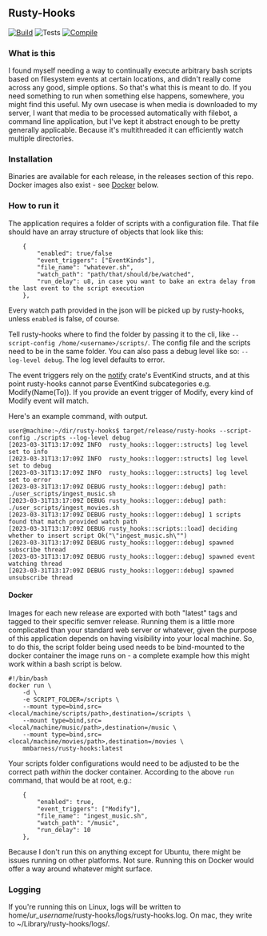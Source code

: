 ## Rusty-Hooks
[![Build](https://github.com/mmbarness/rusty-hooks/actions/workflows/on_release.yml/badge.svg?event=release)](https://github.com/mmbarness/rusty-hooks/actions/workflows/on_release.yml)
![Tests](https://github.com/mmbarness/rusty-hooks/actions/workflows/test.yml/badge.svg)
[![Compile](https://github.com/mmbarness/rusty-hooks/actions/workflows/check.yml/badge.svg?event=release)](https://github.com/mmbarness/rusty-hooks/actions/workflows/check.yml)

### What is this
I found myself needing a way to continually execute arbitrary bash scripts based on filesystem events at certain locations, and didn't really come across any good, simple options. So that's what this is meant to do. If you need something to run when something else happens, somewhere, you might find this useful. My own usecase is when media is downloaded to my server, I want that media to be processed automatically with filebot, a command line application, but I've kept it abstract enough to be pretty generally applicable. Because it's multithreaded it can efficiently watch multiple directories.

### Installation

Binaries are available for each release, in the releases section of this repo. Docker images also exist - see [Docker](#docker) below.

### How to run it

The application requires a folder of scripts with a configuration file. That file should have an array structure of objects that look like this:
```
    {
        "enabled": true/false
        "event_triggers": ["EventKinds"],
        "file_name": "whatever.sh",
        "watch_path": "path/that/should/be/watched",
        "run_delay": u8, in case you want to bake an extra delay from the last event to the script execution
    },
```

Every watch path provided in the json will be picked up by rusty-hooks, unless `enabled` is false, of course.

Tell rusty-hooks where to find the folder by passing it to the cli, like `--script-config /home/<username>/scripts/`. The config file and the scripts need to be in the same folder. You can also pass a debug level like so: `--log-level debug`. The log level defaults to error.

The event triggers rely on the [notify](https://docs.rs/crate/notify/latest) crate's EventKind structs, and at this point rusty-hooks cannot parse EventKind subcategories e.g. Modify(Name(To)). If you provide an event trigger of Modify, every kind of Modify event will match.

Here's an example command, with output.

```
user@machine:~/dir/rusty-hooks$ target/release/rusty-hooks --script-config ./scripts --log-level debug
[2023-03-31T13:17:09Z INFO  rusty_hooks::logger::structs] log level set to info
[2023-03-31T13:17:09Z INFO  rusty_hooks::logger::structs] log level set to debug
[2023-03-31T13:17:09Z INFO  rusty_hooks::logger::structs] log level set to error
[2023-03-31T13:17:09Z DEBUG rusty_hooks::logger::debug] path: ./user_scripts/ingest_music.sh
[2023-03-31T13:17:09Z DEBUG rusty_hooks::logger::debug] path: ./user_scripts/ingest_movies.sh
[2023-03-31T13:17:09Z DEBUG rusty_hooks::logger::debug] 1 scripts found that match provided watch path
[2023-03-31T13:17:09Z DEBUG rusty_hooks::scripts::load] deciding whether to insert script Ok("\"ingest_music.sh\"")
[2023-03-31T13:17:09Z DEBUG rusty_hooks::logger::debug] spawned subscribe thread
[2023-03-31T13:17:09Z DEBUG rusty_hooks::logger::debug] spawned event watching thread
[2023-03-31T13:17:09Z DEBUG rusty_hooks::logger::debug] spawned unsubscribe thread
```

#### Docker
Images for each new release are exported with both "latest" tags and tagged to their specific semver release. Running them is a little more complicated than your standard web server or whatever, given the purpose of this application depends on having visibility into your local machine. So, to do this, the script folder being used needs to be bind-mounted to the docker container the image runs on - a complete example how this might work within a bash script is below.
```
#!/bin/bash
docker run \
    -d \
    -e SCRIPT_FOLDER=/scripts \
    --mount type=bind,src=<local/machine/scripts/path>,destination=/scripts \
    --mount type=bind,src=<local/machine/music/path>,destination=/music \
    --mount type=bind,src=<local/machine/movies/path>,destination=/movies \
    mmbarness/rusty-hooks:latest
```
Your scripts folder configurations would need to be adjusted to be the correct path *within* the docker container. According to the above `run` command, that would be at root, e.g.:
```
    {
        "enabled": true,
        "event_triggers": ["Modify"],
        "file_name": "ingest_music.sh",
        "watch_path": "/music",
        "run_delay": 10
    },
```
Because I don't run this on anything except for Ubuntu, there might be issues running on other platforms. Not sure. Running this on Docker would offer a way around whatever might surface.

### Logging
If you're running this on Linux, logs will be written to home/*ur_username*/rusty-hooks/logs/rusty-hooks.log. On mac, they write to ~/Library/rusty-hooks/logs/.
